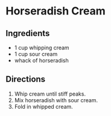 # Horseradish Cream

## Ingredients
* 1 cup whipping cream
* 1 cup sour cream
* whack of horseradish

## Directions
1. Whip cream until stiff peaks.
2. Mix horseradish with sour cream.
3. Fold in whipped cream.

